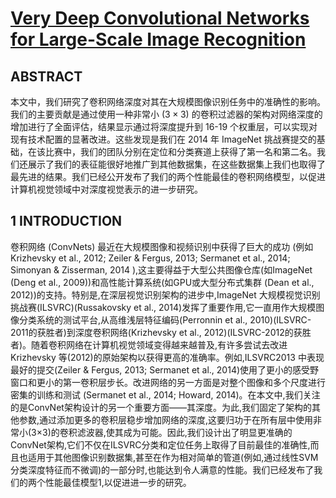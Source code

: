 # [Very Deep Convolutional Networks for Large-Scale Image Recognition](https://arxiv.org/abs/1409.1556)

## ABSTRACT

本文中，我们研究了卷积网络深度对其在大规模图像识别任务中的准确性的影响。我们的主要贡献是通过使用一种非常小 $(3 \times 3)$ 的卷积过滤器的架构对网络深度的增加进行了全面评估，结果显示通过将深度提升到 16-19 个权重层，可以实现对现有技术配置的显著改进。这些发现是我们在 2014 年 ImageNet 挑战赛提交的基础，在该比赛中，我们的团队分别在定位和分类赛道上获得了第一名和第二名。我们还展示了我们的表征能很好地推广到其他数据集，在这些数据集上我们也取得了最先进的结果。我们已经公开发布了我们的两个性能最佳的卷积网络模型，以促进计算机视觉领域中对深度视觉表示的进一步研究。

## 1 INTRODUCTION

卷积网络 (ConvNets) 最近在大规模图像和视频识别中获得了巨大的成功 (例如 Krizhevsky et al., 2012; Zeiler & Fergus, 2013; Sermanet et al., 2014; Simonyan & Zisserman, 2014 ),这主要得益于大型公共图像仓库(如ImageNet (Deng et al., 2009))和高性能计算系统(如GPU或大型分布式集群 (Dean et al., 2012))的支持。特别是,在深层视觉识别架构的进步中,ImageNet 大规模视觉识别挑战赛(ILSVRC)(Russakovsky et al., 2014)发挥了重要作用,它一直用作大规模图像分类系统的测试平台,从高维浅层特征编码(Perronnin et al., 2010)(ILSVRC-2011的获胜者)到深度卷积网络(Krizhevsky et al., 2012)(ILSVRC-2012的获胜者)。随着卷积网络在计算机视觉领域变得越来越普及,有许多尝试去改进 Krizhevsky 等(2012)的原始架构以获得更高的准确率。例如,ILSVRC2013 中表现最好的提交(Zeiler & Fergus, 2013; Sermanet et al., 2014)使用了更小的感受野窗口和更小的第一卷积层步长。改进网络的另一方面是对整个图像和多个尺度进行密集的训练和测试 (Sermanet et al., 2014; Howard, 2014)。在本文中,我们关注的是ConvNet架构设计的另一个重要方面——其深度。为此,我们固定了架构的其他参数,通过添加更多的卷积层稳步增加网络的深度,这要归功于在所有层中使用非常小(3×3)的卷积滤波器,使其成为可能。因此,我们设计出了明显更准确的ConvNet架构,它们不仅在ILSVRC分类和定位任务上取得了目前最佳的准确性,而且也适用于其他图像识别数据集,甚至在作为相对简单的管道(例如,通过线性SVM分类深度特征而不微调)的一部分时,也能达到令人满意的性能。我们已经发布了我们的两个性能最佳模型1,以促进进一步的研究。
